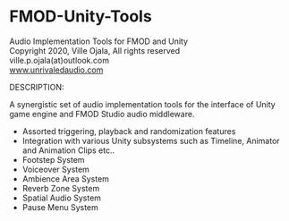 # FMOD-Unity-Tools
Audio Implementation Tools for FMOD and Unity\
Copyright 2020, Ville Ojala, All rights reserved\
ville.p.ojala(at)outlook.com\
www.unrivaledaudio.com

DESCRIPTION:

A synergistic set of audio implementation tools for the interface of Unity game engine and FMOD Studio audio middleware.

- Assorted triggering, playback and randomization features
- Integration with various Unity subsystems such as Timeline, Animator and Animation Clips etc..
- Footstep System
- Voiceover System
- Ambience Area System
- Reverb Zone System
- Spatial Audio System
- Pause Menu System

